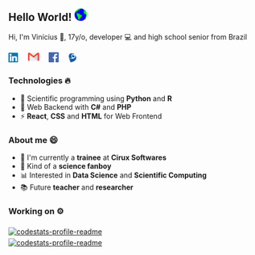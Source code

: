 ## Hello World! <img src="https://github.com/viniciuslazzari/viniciuslazzari/blob/master/Assets/Earth.gif" width="25px">
Hi, I'm Vinícius 👋, 17y/o, developer 💻 and high school senior from Brazil

<a href="https://www.linkedin.com/in/viníciuslazzari/"><img src="https://github.com/viniciuslazzari/viniciuslazzari/blob/master/Assets/linkedin.svg" width="19" alt="LinkedIn"></a> &nbsp; &nbsp;
<a href="mailto:vinilazzari028@gmail.com"><img src="https://github.com/viniciuslazzari/viniciuslazzari/blob/master/Assets/gmail.svg" width="22x" alt="mail"></a> &nbsp; &nbsp;
<a href="https://www.facebook.com/vinilazz"><img src="https://github.com/viniciuslazzari/viniciuslazzari/blob/master/Assets/facebook.svg" width="20" alt="mail"></a> &nbsp; &nbsp;
<a href="http://lattes.cnpq.br/1081608737841587"><img src="https://github.com/viniciuslazzari/viniciuslazzari/blob/master/Assets/lattes.svg" width="15x" alt="mail"></a>

### Technologies 🔥
- 🧬 Scientific programming using <b>Python</b> and <b>R</b>
- 🚀 Web Backend with <b>C#</b> and <b>PHP</b>
- ⚡️ <b>React</b>, <b>CSS</b> and <b>HTML</b> for Web Frontend

### About me 😄
- 💼 I'm currently a <b>trainee</b> at <b>Cirux Softwares</b>
- 🌌 Kind of a <b>science fanboy</b>
- 📊 Interested in <b>Data Science</b> and <b>Scientific Computing</b>
- 📚 Future <b>teacher</b> and <b>researcher</b>

### Working on ⚙️
<a href="https://github.com/viniciuslazzari/StockAnalysis">
  <img align="middle" src="https://github-readme-stats.vercel.app/api/pin/?username=viniciuslazzari&repo=stockanalysis" alt="codestats-profile-readme" />
</a>

<br>

<a href="https://github.com/viniciuslazzari/SoyBugClassification">
  <img align="middle" src="https://github-readme-stats.vercel.app/api/pin/?username=viniciuslazzari&repo=soybugclassification" alt="codestats-profile-readme" />
</a>

<br>
